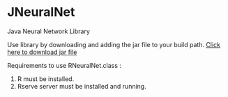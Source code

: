 # JNeuralNet
Java Neural Network Library

Use library by downloading and adding the jar file to your build path.
[Click here to download jar file](https://github.com/Sharelison/JNeuralNet/blob/master/jneuralnetwork/target/jneuralnetwork-0.0.1-SNAPSHOT-jar-with-dependencies.jar)

Requirements to use RNeuralNet.class : 
  1. R must be installed.
  2. Rserve server must be installed and running. 
